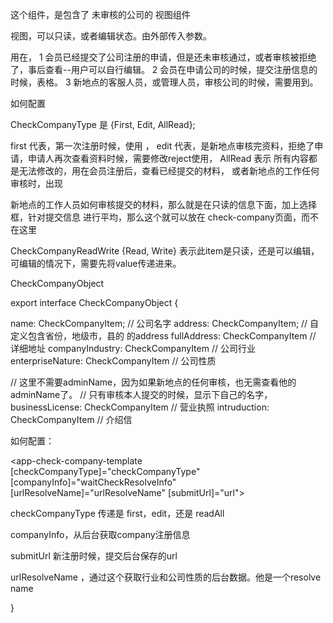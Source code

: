 这个组件，是包含了 未审核的公司的 视图组件

视图，可以只读，或者编辑状态。由外部传入参数。

用在，
1 会员已经提交了公司注册的申请，但是还未审核通过，或者审核被拒绝了，事后查看--用户可以自行编辑。
2 会员在申请公司的时候，提交注册信息的时候，表格。
3 新地点的客服人员，或管理人员，审核公司的时候，需要用到。

如何配置



CheckCompanyType 是 {First, Edit, AllRead};  

first 代表，第一次注册时候，使用 ，
edit  代表，是新地点审核完资料，拒绝了申请，申请人再次查看资料时候，需要修改reject使用，
AllRead  表示 所有内容都是无法修改的，用在会员注册后，查看已经提交的材料，
          或者新地点的工作任何审核时，出现


新地点的工作人员如何审核提交的材料，那么就是在只读的信息下面，加上选择框，针对提交信息
进行平均，那么这个就可以放在  check-company页面，而不在这里


CheckCompanyReadWrite   {Read, Write} 表示此item是只读，还是可以编辑，
   可编辑的情况下，需要先将value传递进来。
   
   
CheckCompanyObject 

export interface CheckCompanyObject {

  name: CheckCompanyItem;    // 公司名字
  address: CheckCompanyItem;  //  自定义包含省份，地级市，县的 的address
  fullAddress: CheckCompanyItem  // 详细地址
  companyIndustry: CheckCompanyItem   // 公司行业
  enterpriseNature: CheckCompanyItem   // 公司性质

  // 这里不需要adminName，因为如果新地点的任何审核，也无需查看他的adminName了。
  // 只有审核本人提交的时候，显示下自己的名字，
  businessLicense: CheckCompanyItem   // 营业执照
  intruduction: CheckCompanyItem   // 介绍信



如何配置：

 <app-check-company-template [checkCompanyType]="checkCompanyType"
                              [companyInfo]="waitCheckResolveInfo"
                              [urlResolveName]="urlResolveName"
                               [submitUrl]="url">
  </app-check-company-template>
  
  checkCompanyType  传递是  first，edit，还是 readAll
  
  companyInfo，从后台获取company注册信息
  
  submitUrl  新注册时候，提交后台保存的url
  
  urlResolveName ，通过这个获取行业和公司性质的后台数据。他是一个resolve name
  
  

}
